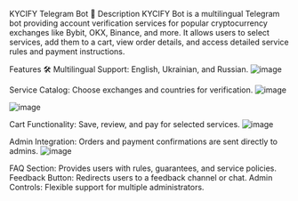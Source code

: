 KYCIFY Telegram Bot 🚀
Description
KYCIFY Bot is a multilingual Telegram bot providing account verification services for popular cryptocurrency exchanges like Bybit, OKX, Binance, and more. It allows users to select services, add them to a cart, view order details, and access detailed service rules and payment instructions.

Features 🛠️
Multilingual Support: English, Ukrainian, and Russian.
![image](https://github.com/user-attachments/assets/92b9d3e2-0483-4164-a13b-5db461d8c021)


Service Catalog: Choose exchanges and countries for verification.
![image](https://github.com/user-attachments/assets/9d9ece6d-8b46-4633-afca-0f084040df8f)

![image](https://github.com/user-attachments/assets/86857c54-bf18-4275-81dc-f0c21f575784)

Cart Functionality: Save, review, and pay for selected services.
![image](https://github.com/user-attachments/assets/2d658277-c976-408e-b2dc-ad6df054ccc9)

Admin Integration: Orders and payment confirmations are sent directly to admins.
![image](https://github.com/user-attachments/assets/6f2519fc-70d0-4661-bb1d-80452d084459)

FAQ Section: Provides users with rules, guarantees, and service policies.
Feedback Button: Redirects users to a feedback channel or chat.
Admin Controls: Flexible support for multiple administrators.
